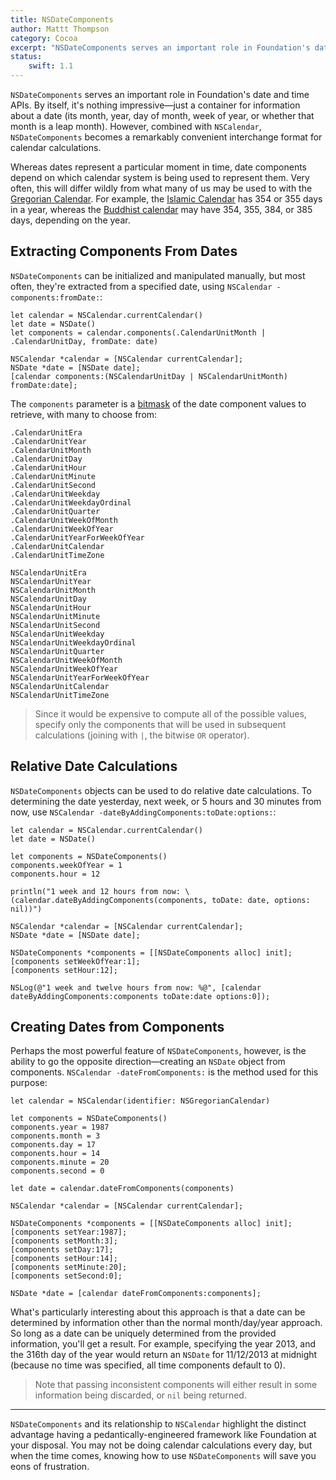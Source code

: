 ```yaml
---
title: NSDateComponents
author: Mattt Thompson
category: Cocoa
excerpt: "NSDateComponents serves an important role in Foundation's date and time APIs. By itself, it's nothing impressive—just a container for information about a date (its month, year, day of month, week of year, or whether that month is a leap month). However, combined with NSCalendar, NSDateComponents becomes a remarkably convenient interchange format for calendar calculations."
status:
    swift: 1.1
---
```


`NSDateComponents` serves an important role in Foundation's date and time APIs. By itself, it's nothing impressive—just a container for information about a date (its month, year, day of month, week of year, or whether that month is a leap month). However, combined with `NSCalendar`, `NSDateComponents` becomes a remarkably convenient interchange format for calendar calculations.

Whereas dates represent a particular moment in time, date components depend on which calendar system is being used to represent them. Very often, this will differ wildly from what many of us may be used to with the [Gregorian Calendar](http://en.wikipedia.org/wiki/Gregorian_calendar). For example, the [Islamic Calendar](http://en.wikipedia.org/wiki/Islamic_calendar) has 354 or 355 days in a year, whereas the [Buddhist calendar](http://en.wikipedia.org/wiki/Buddhist_calendar) may have 354, 355, 384, or 385 days, depending on the year.

## Extracting Components From Dates

`NSDateComponents` can be initialized and manipulated manually, but most often, they're extracted from a specified date, using `NSCalendar -components:fromDate:`:

~~~{swift}
let calendar = NSCalendar.currentCalendar()
let date = NSDate()
let components = calendar.components(.CalendarUnitMonth | .CalendarUnitDay, fromDate: date)
~~~ 

~~~{objective-c}
NSCalendar *calendar = [NSCalendar currentCalendar];
NSDate *date = [NSDate date];
[calendar components:(NSCalendarUnitDay | NSCalendarUnitMonth) fromDate:date];
~~~

The `components` parameter is a [bitmask](http://en.wikipedia.org/wiki/Bitmask) of the date component values to retrieve, with many to choose from:

~~~{swift}
.CalendarUnitEra
.CalendarUnitYear
.CalendarUnitMonth
.CalendarUnitDay
.CalendarUnitHour
.CalendarUnitMinute
.CalendarUnitSecond
.CalendarUnitWeekday
.CalendarUnitWeekdayOrdinal
.CalendarUnitQuarter
.CalendarUnitWeekOfMonth
.CalendarUnitWeekOfYear
.CalendarUnitYearForWeekOfYear
.CalendarUnitCalendar
.CalendarUnitTimeZone
~~~

~~~{objective-c}
NSCalendarUnitEra
NSCalendarUnitYear
NSCalendarUnitMonth
NSCalendarUnitDay
NSCalendarUnitHour
NSCalendarUnitMinute
NSCalendarUnitSecond
NSCalendarUnitWeekday
NSCalendarUnitWeekdayOrdinal
NSCalendarUnitQuarter
NSCalendarUnitWeekOfMonth
NSCalendarUnitWeekOfYear
NSCalendarUnitYearForWeekOfYear
NSCalendarUnitCalendar
NSCalendarUnitTimeZone
~~~

> Since it would be expensive to compute all of the possible values, specify only the components that will be used in subsequent calculations (joining with `|`, the bitwise `OR` operator).

## Relative Date Calculations

`NSDateComponents` objects can be used to do relative date calculations. To determining the date yesterday, next week, or 5 hours and 30 minutes from now, use `NSCalendar -dateByAddingComponents:toDate:options:`:

~~~{swift}
let calendar = NSCalendar.currentCalendar()
let date = NSDate()

let components = NSDateComponents()
components.weekOfYear = 1
components.hour = 12

println("1 week and 12 hours from now: \(calendar.dateByAddingComponents(components, toDate: date, options: nil))")
~~~

~~~{objective-c}
NSCalendar *calendar = [NSCalendar currentCalendar];
NSDate *date = [NSDate date];

NSDateComponents *components = [[NSDateComponents alloc] init];
[components setWeekOfYear:1];
[components setHour:12];

NSLog(@"1 week and twelve hours from now: %@", [calendar dateByAddingComponents:components toDate:date options:0]);
~~~

## Creating Dates from Components

Perhaps the most powerful feature of `NSDateComponents`, however, is the ability to go the opposite direction—creating an `NSDate` object from components. `NSCalendar -dateFromComponents:` is the method used for this purpose:

~~~{swift}
let calendar = NSCalendar(identifier: NSGregorianCalendar)

let components = NSDateComponents()
components.year = 1987
components.month = 3
components.day = 17
components.hour = 14
components.minute = 20
components.second = 0

let date = calendar.dateFromComponents(components)
~~~

~~~{objective-c}
NSCalendar *calendar = [NSCalendar currentCalendar];

NSDateComponents *components = [[NSDateComponents alloc] init];
[components setYear:1987];
[components setMonth:3];
[components setDay:17];
[components setHour:14];
[components setMinute:20];
[components setSecond:0];

NSDate *date = [calendar dateFromComponents:components];
~~~

What's particularly interesting about this approach is that a date can be determined by information other than the normal month/day/year approach. So long as a date can be uniquely determined from the provided information, you'll get a result. For example, specifying the year 2013, and the 316th day of the year would return an `NSDate` for 11/12/2013 at midnight (because no time was specified, all time components default to 0).

> Note that passing inconsistent components will either result in some information being discarded, or `nil` being returned.

* * *

`NSDateComponents` and its relationship to `NSCalendar` highlight the distinct advantage having a pedantically-engineered framework like Foundation at your disposal. You may not be doing calendar calculations every day, but when the time comes, knowing how to use `NSDateComponents` will save you eons of frustration.
